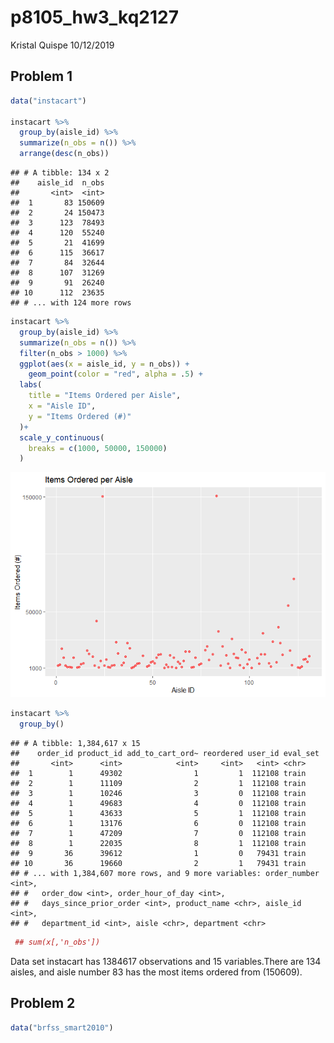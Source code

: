 p8105\_hw3\_kq2127
================
Kristal Quispe
10/12/2019

## Problem 1

``` r
data("instacart")

instacart %>% 
  group_by(aisle_id) %>% 
  summarize(n_obs = n()) %>% 
  arrange(desc(n_obs))
```

    ## # A tibble: 134 x 2
    ##    aisle_id  n_obs
    ##       <int>  <int>
    ##  1       83 150609
    ##  2       24 150473
    ##  3      123  78493
    ##  4      120  55240
    ##  5       21  41699
    ##  6      115  36617
    ##  7       84  32644
    ##  8      107  31269
    ##  9       91  26240
    ## 10      112  23635
    ## # ... with 124 more rows

``` r
instacart %>%
  group_by(aisle_id) %>%
  summarize(n_obs = n()) %>% 
  filter(n_obs > 1000) %>% 
  ggplot(aes(x = aisle_id, y = n_obs)) + 
    geom_point(color = "red", alpha = .5) +
  labs(
    title = "Items Ordered per Aisle",
    x = "Aisle ID",
    y = "Items Ordered (#)"
  )+
  scale_y_continuous(
    breaks = c(1000, 50000, 150000)
  )
```

![](p8105_hw3_kq2127_files/figure-gfm/unnamed-chunk-1-1.png)<!-- -->

``` r
instacart %>% 
  group_by()
```

    ## # A tibble: 1,384,617 x 15
    ##    order_id product_id add_to_cart_ord~ reordered user_id eval_set
    ##       <int>      <int>            <int>     <int>   <int> <chr>   
    ##  1        1      49302                1         1  112108 train   
    ##  2        1      11109                2         1  112108 train   
    ##  3        1      10246                3         0  112108 train   
    ##  4        1      49683                4         0  112108 train   
    ##  5        1      43633                5         1  112108 train   
    ##  6        1      13176                6         0  112108 train   
    ##  7        1      47209                7         0  112108 train   
    ##  8        1      22035                8         1  112108 train   
    ##  9       36      39612                1         0   79431 train   
    ## 10       36      19660                2         1   79431 train   
    ## # ... with 1,384,607 more rows, and 9 more variables: order_number <int>,
    ## #   order_dow <int>, order_hour_of_day <int>,
    ## #   days_since_prior_order <int>, product_name <chr>, aisle_id <int>,
    ## #   department_id <int>, aisle <chr>, department <chr>

``` r
 ## sum(x[,'n_obs'])
```

Data set instacart has 1384617 observations and 15 variables.There are
134 aisles, and aisle number 83 has the most items ordered from
(150609).

## Problem 2

``` r
data("brfss_smart2010")
```
